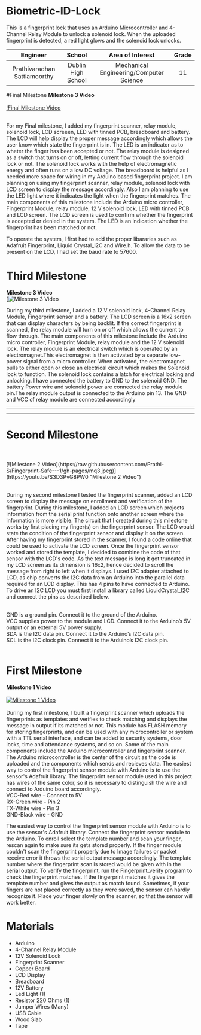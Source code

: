# Biometric-ID-Lock
This is a fingerprint lock that uses an Arduino Microcontroller and 4-Channel Relay Module to unlock a solenoid lock. When the uploaded fingerprint is detected, a red light glows and the solenoid lock unlocks. 

| **Engineer** | **School** | **Area of Interest** | **Grade** |
|:--:|:--:|:--:|:--:|
| Prathivaradhan Sattiamoorthy | Dublin High School | Mechanical Engineering/Computer Science | 11

#Final Milestone
**Milestone 3 Video**
<br>
<br>
  [!Final Milestone Video](https://www.youtube.com/watch?v=hrYdan6Cvk0 "Final Milestone Video")
<br>
<br>

For my Final milestone, I added my fingerprint scanner, relay module, solenoid lock, LCD screeen, LED with tinned PCB, breadboard and battery. The LCD will help display the proper message accordingly which allows the user know which state the fingerprint is in. The LED is an indicator as to wheter the finger has been accepted or not. The relay module is designed as a switch that turns on or off, letting current flow through the solenoid lock or not. The solenoid lock works with the help of electromagnetic energy and often runs on a low DC voltage. The breadboard is helpful as I needed more space for wiring in my Arduino based fingerprint project. I am planning on using my fingerprint scanner, relay module, solenoid lock with LCD screen to display the message accordingly. Also I am planning to use the LED light where it indicates the light when the fingerprint matches. The main components of this milestone include the Arduino micro controller, Fingerprint Module, relay module, 12 V solenoid lock, LED with tinned PCB and LCD screen. The LCD screen is used to confirm whether the fingerprint is accepted or denied in the system. The LED is an indication whether the fingerprint has been matched or not. 

To operate the system, I first had to add the proper libararies such as Adafruit Fingerprint, Liquid Crystal_I2C and Wire.h. To allow the data to be present on the LCD, I had set the baud rate to 57600.

# Third Milestone

**Milestone 3 Video**
<br>
  [![Milestone 3 Video](https://www.youtube.com/watch?v=AtyHSbhvGHE&t=22s "Third Milestone Video")
<br>


During my third milestone, I added a 12 V solenoid lock, 4-Channel Relay Module, Fingerprint sensor and a battery. The LCD screen is a 16x2 screen that can display characters by being backlit. If the correct fingerprint is scanned, the relay module will turn on or off which allows the current to flow through. The main components of this milestone include the Arduino micro controller, Fingerprint Module, relay module and the 12 V solenoid lock. The relay module is an electrical switch which is operated by an electromagnet.This electromagnet is then activated by a separate low-power signal from a micro controller. When activated, the electromagnet pulls to either open or close an electrical circuit which makes the  Solenoid lock to function. The solenoid lock contains a latch for electrical locking and unlocking. I have connected the battery to GND to the solenoid GND. The battery Power wire and solenoid power are connected the relay module pin.The relay module output is connected to the Arduino pin 13. The GND and VCC of relay module are connected accordingly

___
___


# Second Milestone
<br>
<br>
  [![Milestone 2 Video](https://raw.githubusercontent.com/Prathi-S/Fingerprint-Safe---1/gh-pages/mq3.jpeg)](https://youtu.be/S3D3PvG8PW0 "Milestone 2 Video")
<br>
<br>

During my second milestone I tested the fingerprint scanner, added an LCD screen to display the message on enrollment and verification of the fingerprint. During this milestone, I added an LCD screen which projects information from the serial print function onto another screen where the information is more visible. The circuit that I created during this milestone works by first placing my finger(s) on the fingerprint sensor. The LCD would state the condition of the fingerprint sensor and display it on the screen. After having my fingerprint stored in the scanner, I found a code online that could be used to activate the LCD screen. Once the fingerprint sensor worked and stored the template, I decided to combine the code of that sensor with the LCD's code. As the text message is long it got truncated in my LCD screen as its dimension is 16x2, hence decided to scroll the message from right to left when it displays. I used I2C adapter attached to LCD, as chip converts the I2C data from an Arduino into the parallel data required for an LCD display. This has 4 pins to have connected to Arduino. To drive an I2C LCD you must first install a library called LiquidCrystal_I2C and connect the pins as described below.<br> <br> 


GND is a ground pin. Connect it to the ground of the Arduino. <br>
VCC supplies power to the module and LCD. Connect it to the Arduino’s 5V output or an external 5V power supply. <br>
SDA is the I2C data pin. Connect it to the Arduino’s I2C data pin.<br>
SCL is the I2C clock pin. Connect it to the Arduino’s I2C clock pin.<br> <br>


# First Milestone

**Milestone 1 Video**
<br>
<br>
  [![Milestone 1 Video](https://user-images.githubusercontent.com/110252095/183277001-f124d9a3-5131-4ac8-a013-08fb70ff1737.jpeg)](https://youtu.be/ssd7OVwMDoo "Milestone 1 Video")
<br>
<br>
During my first milestone, I built a fingerprint scanner which uploads the fingerprints as templates and verifies to check matching and displays the message in output if its matched or not. This module has FLASH memory for storing fingerprints, and can be used with any microcontroller or system with a TTL serial interface, and can be added to security systems, door locks, time and attendance systems, and so on. Some of the main components include the Arduino microcontroller and fingerprint scanner. The Arduino microcontroller is the center of the circuit as the code is uploaded and the components which sends and recieves data. The easiest way to control the fingerprint sensor module with Arduino is to use the sensor's Adafruit library. The fingerprint sensor module used in this project has wires of the same color, so it is necessary to distinguish the wire and connect to Arduino board accordingly. <br>
VCC-Red wire - Connect to 5V <br>
RX-Green wire - Pin 2 <br>
TX-White wire - Pin 3 <br>
GND-Black wire - GND <br>


The easiest way to control the fingerprint sensor module with Arduino is to use the sensor's Adafruit library. Connect the fingerprint sensor module to the Arduino. To enroll select the template number and scan your finger, rescan again to make sure its gets stored properly. If the finger module couldn't scan the fingerprint properly due to Image failures or packet receive error it throws the serial output message accordingly. The template number where the fingerprint scan is stored would be given with in the serial output. To verify the fingerprint, run the Fingerprint_verify program to check the fingerprint matches. If the fingerprint matches it gives the template number and gives the output as match found. Sometimes, if your fingers are not placed correctly as they were saved, the sensor can hardly recognize it. Place your finger slowly on the scanner, so that the sensor will work better. 



# Materials
-  Arduino
-  4-Channel Relay Module
-  12V Solenoid Lock
-  Fingerprint Scanner
-  Copper Board
-  LCD Display
-  Breadboard
-  12V Battery
-  Led Light (1)
-  Resistor 220 Ohms (1)
-  Jumper Wires (Many)
-  USB Cable
-  Wood Slab
-  Tape
<br>
